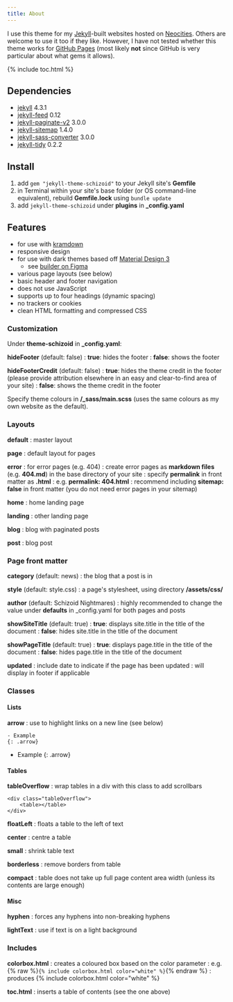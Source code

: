 ```yaml
---
title: About
---
```


I use this theme for my <a href="https://neocities.org/" target="_blank">Jekyll</a>-built websites hosted on <a href="https://neocities.org/" target="_blank">Neocities</a>. Others are welcome to use it too if they like. However, I have not tested whether this theme works for <a href="https://pages.github.com/" target="_blank">GitHub Pages</a> (most likely **not** since GitHub is very particular about what gems it allows).

{% include toc.html %}

## Dependencies
- <a href="https://github.com/jekyll/jekyll" target="_blank">jekyll</a> 4.3.1
- <a href="https://github.com/jekyll/jekyll-feed" target="_blank">jekyll-feed</a> 0.12
- <a href="https://github.com/sverrirs/jekyll-paginate-v2" target="_blank">jekyll-paginate-v2</a> 3.0.0
- <a href="https://github.com/jekyll/jekyll-sitemap" target="_blank">jekyll-sitemap</a> 1.4.0
- <a href="https://github.com/jekyll/jekyll-sass-converter" target="_blank">jekyll-sass-converter</a> 3.0.0
- <a href="https://github.com/apsislabs/jekyll-tidy" target="_blank">jekyll-tidy</a> 0.2.2

## Install
1. add ```gem "jekyll-theme-schizoid"``` to your Jekyll site's **Gemfile**
1. in Terminal within your site's base folder (or OS command-line equivalent), rebuild **Gemfile.lock** using ```bundle update```
1. add ```jekyll-theme-schizoid``` under **plugins** in **_config.yaml**

## Features
- for use with <a href="https://github.com/gettalong/kramdown" target="_blank">kramdown</a>
- responsive design
- for use with dark themes based off <a href="https://m3.material.io/" target="_blank">Material Design 3</a>
    - see <a href="https://www.figma.com/community/plugin/1034969338659738588/Material-Theme-Builder" target="_blank">builder on Figma</a>
- various page layouts (see below)
- basic header and footer navigation
- does not use JavaScript
- supports up to four headings (dynamic spacing)
- no trackers or cookies
- clean HTML formatting and compressed CSS

### Customization
Under **theme-schizoid** in **_config.yaml**:

**hideFooter** (default: false)
: **true**: hides the footer
: **false**: shows the footer

**hideFooterCredit** (default: false)
: **true**: hides the theme credit in the footer (please provide attribution elsewhere in an easy and clear-to-find area of your site)
: **false**: shows the theme credit in the footer

Specify theme colours in **/_sass/main.scss** (uses the same colours as my own website as the default).

### Layouts
**default**
: master layout

**page**
: default layout for pages

**error**
: for error pages (e.g. 404)
: create error pages as **markdown files** (e.g. **404.md**) in the base directory of your site
: specify **permalink** in front matter as **.html**
: e.g. <span class="hyphen">**permalink: 404.html**</span>
: recommend including <span class="hyphen">**sitemap: false**</span> in front matter (you do not need error pages in your sitemap)

**home**
: home landing page

**landing**
: other landing page

**blog**
: blog with paginated posts

**post**
: blog post

### Page front matter
**category** (default: news)
: the blog that a post is in

**style** (default: style.css)
: a page's stylesheet, using directory **/assets/css/**

**author** (default: Schizoid Nightmares)
: highly recommended to change the value under **defaults** in <span class="hyphen">_config.yaml</span> for both pages and posts

**showSiteTitle** (default: true)
: **true**: displays site.title in the title of the document
: **false**: hides site.title in the title of the document

**showPageTitle** (default: true)
: **true**: displays page.title in the title of the document
: **false**: hides page.title in the title of the document

**updated**
: include date to indicate if the page has been updated
: will display in footer if applicable

### Classes
#### Lists
**arrow**
: use to highlight links on a new line (see below)

```
- Example
{: .arrow}
```

- Example
{: .arrow}

#### Tables
**tableOverflow**
: wrap tables in a div with this class to add scrollbars

```
<div class="tableOverflow">
    <table></table>
</div>
```

**floatLeft**
: floats a table to the left of text

**center**
: centre a table

**small**
: shrink table text

**borderless**
: remove borders from table

**compact**
: table does not take up full page content area width (unless its contents are large enough)

#### Misc
**hyphen**
: forces any hyphens into non-breaking hyphens

**lightText**
: use if text is on a light background

### Includes
**colorbox.html**
: creates a coloured box based on the color parameter
: e.g. {% raw %}```{% include colorbox.html color="white" %}```{% endraw %}
: produces {% include colorbox.html color="white" %}

**toc.html**
: inserts a table of contents (see the one above)